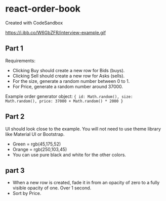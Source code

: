 # react-order-book
Created with CodeSandbox

https://i.ibb.co/W6GbZFR/interview-example.gif
 ## Part 1
Requirements:
- Clicking Buy should create a new row for Bids (buys).
- Clicking Sell should create a new row for Asks (sells).
- For the size, generate a random number between 0 to 1.
- For Price, generate a random number around 37000.

Example order generator object:
`{
  id: Math.random(),
  size: Math.random(),
  price: 37000 + Math.random() * 2000
}`

 ## Part 2
UI should look close to the example. You will not need to use theme library like Material UI or Bootstrap.
- Green = rgb(45,175,52)
- Orange = rgb(250,103,45)
- You can use pure black and white for the other colors. 

 ## part 3
- When a new row is created, fade it in from an opacity of zero to a fully visible opacity of one. Over 1 second. 
- Sort by Price.
